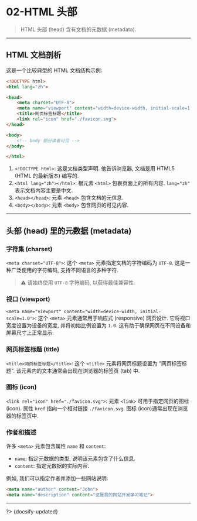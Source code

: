 # 02-HTML 头部

> HTML 头部 (head) 含有文档的元数据 (metadata).

---

## HTML 文档剖析

这是一个比较典型的 HTML 文档结构示例:

```html
<!DOCTYPE html>
<html lang="zh">

<head>
    <meta charset="UTF-8">
    <meta name="viewport" content="width=device-width, initial-scale=1.0">
    <title>网页标签标题</title>
    <link rel="icon" href="./favicon.svg">
</head>

<body>
    <!-- body 部分读者可见 -->
</body>

</html>
```

1. `<!DOCTYPE html>`: 这是文档类型声明. 他告诉浏览器, 文档是用 HTML5 (HTML 的最新版本) 编写的.
2. `<html lang="zh"></html>`: 根元素 `<html>` 包裹页面上的所有内容. `lang="zh"` 表示文档内容主要是中文.
3. `<head></head>`: 元素 `<head>` 包含文档的元信息.
4. `<body></body>`: 元素 `<body>` 包含网页的可见内容.

---

## 头部 (head) 里的元数据 (metadata)

### 字符集 (charset)

`<meta charset="UTF-8">`: 这个 `<meta>` 元素指定文档的字符编码为 `UTF-8`. 这是一种广泛使用的字符编码, 支持不同语言的多种字符.

> ⚠️ 请始终使用 `UTF-8` 字符编码, 以获得最佳兼容性.

### 视口 (viewport)

`<meta name="viewport" content="width=device-width, initial-scale=1.0">`: 这个 `<meta>` 元素通常用于响应式 (responsive) 网页设计. 它将视口宽度设置为设备的宽度, 并将初始比例设置为 `1.0`. 这有助于确保网页在不同设备和屏幕尺寸上正常显示.

### 网页标签标题 (title)

`<title>网页标签标题</title>`: 这个 `<title>` 元素将网页标题设置为 "网页标签标题". 该元素内的文本通常会出现在浏览器的标签页 (tab) 中.

### 图标 (icon)

`<link rel="icon" href="./favicon.svg">`: 元素 `<link>` 可用于指定网页的图标 (icon). 属性 `href` 指向一个相对链接 `./favicon.svg`. 图标 (icon)通常出现在浏览器的标签页中.

### 作者和描述

许多 `<meta>` 元素包含属性 `name` 和 `content`:

- `name`: 指定元数据的类型, 说明该元素包含了什么信息.
- `content`: 指定元数据的实际内容.

例如, 我们可以指定作者并添加一些网站说明:

```html
<meta name="author" content="John">
<meta name="description" content="这是我的网站开发学习笔记">
```

---

?> {docsify-updated}